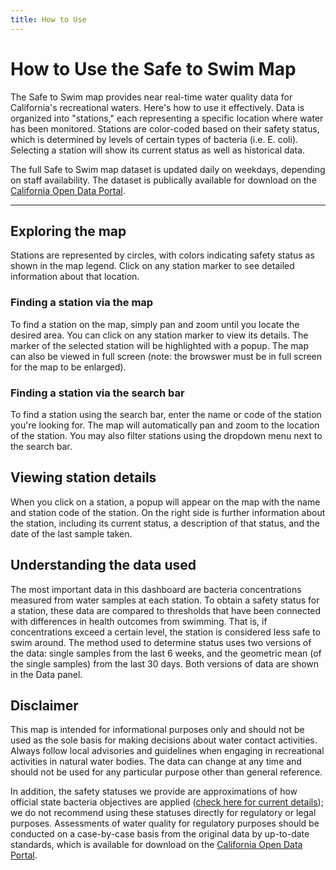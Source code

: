 ```yaml
---
title: How to Use
---
```


# How to Use the Safe to Swim Map

The Safe to Swim map provides near real-time water quality data for California's recreational waters. Here's how to use it effectively. Data is organized into "stations," each representing a specific location where water has been monitored. Stations are color-coded based on their safety status, which is determined by levels of certain types of bacteria (i.e. E. coli). Selecting a station will show its current status as well as historical data.

The full Safe to Swim map dataset is updated daily on weekdays, depending on staff availability. The dataset is publically available for download on the [California Open Data Portal](https://data.ca.gov/dataset/surface-water-fecal-indicator-bacteria-results).

---

## Exploring the map

Stations are represented by circles, with colors indicating safety status as shown in the map legend. Click on any station marker to see detailed information about that location.

### Finding a station via the map

To find a station on the map, simply pan and zoom until you locate the desired area. You can click on any station marker to view its details. The marker of the selected station will be highlighted with a popup. The map can also be viewed in full screen (note: the browswer must be in full screen for the map to be enlarged).

### Finding a station via the search bar

To find a station using the search bar, enter the name or code of the station you're looking for. The map will automatically pan and zoom to the location of the station. You may also filter stations using the dropdown menu next to the search bar.

## Viewing station details

When you click on a station, a popup will appear on the map with the name and station code of the station. On the right side is further information about the station, including its current status, a description of that status, and the date of the last sample taken.

## Understanding the data used

The most important data in this dashboard are bacteria concentrations measured from water samples at each station. To obtain a safety status for a station, these data are compared to thresholds that have been connected with differences in health outcomes from swimming. That is, if concentrations exceed a certain level, the station is considered less safe to swim around. The method used to determine status uses two versions of the data: single samples from the last 6 weeks, and the geometric mean (of the single samples) from the last 30 days. Both versions of data are shown in the Data panel.

## Disclaimer

This map is intended for informational purposes only and should not be used as the sole basis for making decisions about water contact activities. Always follow local advisories and guidelines when engaging in recreational activities in natural water bodies. The data can change at any time and should not be used for any particular purpose other than general reference.

In addition, the safety statuses we provide are approximations of how official state bacteria objectives are applied ([check here for current details](https://www.waterboards.ca.gov/bacterialobjectives/)); we do not recommend using these statuses directly for regulatory or legal purposes. Assessments of water quality for regulatory purposes should be conducted on a case-by-case basis from the original data by up-to-date standards, which is available for download on the [California Open Data Portal](https://data.ca.gov/dataset/surface-water-fecal-indicator-bacteria-results).
